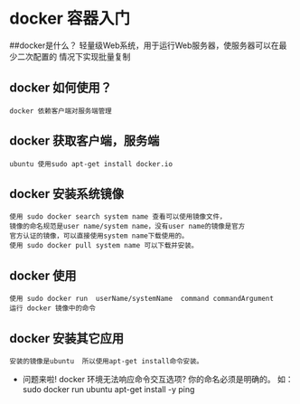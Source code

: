 # docker 容器入门
##docker是什么？
    轻量级Web系统，用于运行Web服务器，使服务器可以在最少二次配置的
    情况下实现批量复制
## docker 如何使用？
    docker 依赖客户端对服务端管理
## docker 获取客户端，服务端
    ubuntu 使用sudo apt-get install docker.io
## docker 安装系统镜像
    使用 sudo docker search system name 查看可以使用镜像文件，
    镜像的命名规范是user name/system name，没有user name的镜像是官方
    官方认证的镜像，可以直接使用system name下载使用的。
    使用 sudo docker pull system name 可以下载并安装。
## docker 使用
    使用 sudo docker run  userName/systemName  command commandArgument
    运行 docker 镜像中的命令
## docker 安装其它应用
    安装的镜像是ubuntu  所以使用apt-get install命令安装。
* 问题来啦!
        docker 环境无法响应命令交互选项?
        你的命名必须是明确的。
        如：sudo docker run ubuntu apt-get install -y ping



